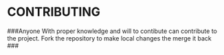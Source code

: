 
# CONTRIBUTING #

###Anyone With proper knowledge and will to contibute can contribute to the project. Fork the repository to make local changes the merge it back ###
 